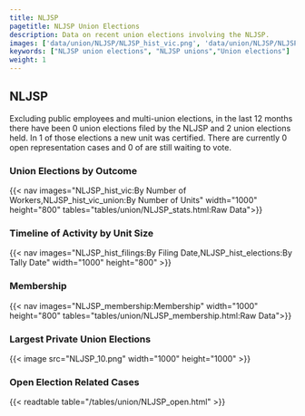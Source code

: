 ```yaml
---
title: NLJSP
pagetitle: NLJSP Union Elections
description: Data on recent union elections involving the NLJSP.
images: ['data/union/NLJSP/NLJSP_hist_vic.png', 'data/union/NLJSP/NLJSP_hist_size.png', 'data/union/NLJSP/NLJSP_10.png']
keywords: ["NLJSP union elections", "NLJSP unions","Union elections"]
weight: 1
---
```

##  NLJSP

Excluding public employees and multi-union elections, in the last 12 months there have been 0 union elections filed by the NLJSP and 2 union elections held. In 1 of those elections a new unit was certified. There are currently 0 open representation cases and 0 of are still waiting to vote.

### Union Elections by Outcome
{{< nav images="NLJSP_hist_vic:By Number of Workers,NLJSP_hist_vic_union:By Number of Units" width="1000" height="800" tables="tables/union/NLJSP_stats.html:Raw Data">}}

### Timeline of Activity by Unit Size
{{< nav images="NLJSP_hist_filings:By Filing Date,NLJSP_hist_elections:By Tally Date" width="1000" height="800" >}}

### Membership
{{< nav images="NLJSP_membership:Membership" width="1000" height="800" tables="tables/union/NLJSP_membership.html:Raw Data">}}

### Largest Private Union Elections
{{< image src="NLJSP_10.png" width="1000" height="1000"  >}}

### Open Election Related Cases
{{< readtable table="/tables/union/NLJSP_open.html" >}}

